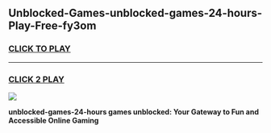 
## Unblocked-Games-unblocked-games-24-hours-Play-Free-fy3om
<h3>
<a href="https://premium76.site?title=unblocked-games-24-hours&ref=23A">CLICK TO PLAY</a></h3>
<hr>

<h3>
<a href="https://premium76.site?title=unblocked-games-24-hours&ref=23A">CLICK 2 PLAY</a>
  
</h3>

<a href="https://premium76.site?title=unblocked-games-24-hours&ref=23A"><img src="https://clearcache.store/games.png"></a>


**unblocked-games-24-hours games unblocked: Your Gateway to Fun and Accessible Online Gaming**

